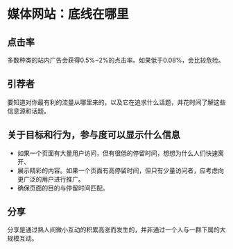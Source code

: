 # 媒体网站：底线在哪里

## 点击率

多数种类的站内广告会获得0.5%~2%的点击率。如果低于0.08%，会比较危险。

## 引荐者

要知道对你最有利的流量从哪里来的，以及它在追求什么话题，并花时间了解这些信息源和话题。

## 关于目标和行为，参与度可以显示什么信息

- 如果一个页面有大量用户访问，但有很低的停留时间，想想为什么人们快速离开、
- 展示精彩的内容。如果一个页面有高停留时间，但只有少量访问者，应考虑向更广泛的用户进行推广。
- 确保页面的目的与停留时间匹配。

## 分享

分享是通过熟人间微小互动的积累高涨而发生的，并非通过一个人与一群下属的大规模互动。



